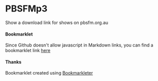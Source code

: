 # PBSFMp3
Show a download link for shows on pbsfm.org.au

#### Bookmarklet
Since Github doesn't allow javascript in Markdown links, you can find a bookmarklet link [here](https://wfriesen.github.io/pbsfmp3/)

#### Thanks
Bookmarklet created using [Bookmarkleter](https://github.com/chriszarate/bookmarkleter)
